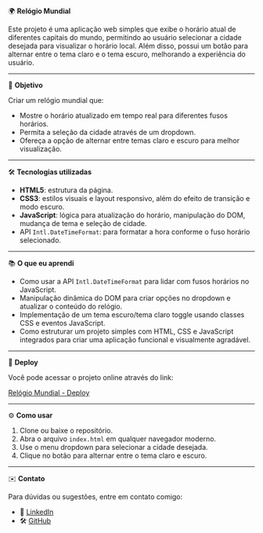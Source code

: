🌍 **Relógio Mundial**

Este projeto é uma aplicação web simples que exibe o horário atual de diferentes capitais do mundo, permitindo ao usuário selecionar a cidade desejada para visualizar o horário local. Além disso, possui um botão para alternar entre o tema claro e o tema escuro, melhorando a experiência do usuário.

---

🎯 **Objetivo**

Criar um relógio mundial que:

- Mostre o horário atualizado em tempo real para diferentes fusos horários.
- Permita a seleção da cidade através de um dropdown.
- Ofereça a opção de alternar entre temas claro e escuro para melhor visualização.

---

🛠️ **Tecnologias utilizadas**

- **HTML5**: estrutura da página.
- **CSS3**: estilos visuais e layout responsivo, além do efeito de transição e modo escuro.
- **JavaScript**: lógica para atualização do horário, manipulação do DOM, mudança de tema e seleção de cidade.
- API `Intl.DateTimeFormat`: para formatar a hora conforme o fuso horário selecionado.

---

📚 **O que eu aprendi**

- Como usar a API `Intl.DateTimeFormat` para lidar com fusos horários no JavaScript.
- Manipulação dinâmica do DOM para criar opções no dropdown e atualizar o conteúdo do relógio.
- Implementação de um tema escuro/tema claro toggle usando classes CSS e eventos JavaScript.
- Como estruturar um projeto simples com HTML, CSS e JavaScript integrados para criar uma aplicação funcional e visualmente agradável.

---

🚀 **Deploy**

Você pode acessar o projeto online através do link:

[Relógio Mundial - Deploy](https://anapaulamodesto0.github.io/world-clock/)

---

⚙️ **Como usar**

1. Clone ou baixe o repositório.
2. Abra o arquivo `index.html` em qualquer navegador moderno.
3. Use o menu dropdown para selecionar a cidade desejada.
4. Clique no botão para alternar entre o tema claro e escuro.

---

✉️ **Contato**

Para dúvidas ou sugestões, entre em contato comigo:


- 💼 [LinkedIn](https://www.linkedin.com/in/ana-paula-modesto-0a2a2b350/)
- 🛠️ [GitHub]()
